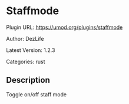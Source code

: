 # Staffmode

Plugin URL: https://umod.org/plugins/staffmode

Author: DezLife

Latest Version: 1.2.3

Categories: rust

## Description

Toggle on/off staff mode

